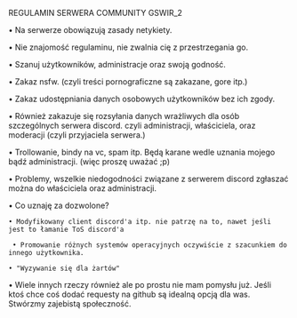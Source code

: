 REGULAMIN SERWERA COMMUNITY GSWIR_2

•	Na serwerze obowiązują zasady netykiety.

• Nie znajomość regulaminu, nie zwalnia cię z przestrzegania go.

•	Szanuj użytkowników, administracje oraz swoją godność.

•	Zakaz nsfw. (czyli treści pornograficzne są zakazane, gore itp.)

•	Zakaz udostępniania danych osobowych użytkowników bez ich zgody.

•	Również zakazuje się rozsyłania danych wrażliwych dla osób szczególnych serwera discord.
	czyli administracji, właściciela, oraz moderacji (czyli przyjaciela serwera.)

•	Trollowanie, bindy na vc, spam itp. Będą karane wedle uznania mojego bądź administracji. (więc proszę uważać ;p) 

• Problemy, wszelkie niedogodności związane z serwerem discord zgłaszać można do właściciela oraz administracji.

• Co uznaję za dozwolone?

 `• Modyfikowany client discord'a itp. nie patrzę na to, nawet jeśli jest to łamanie ToS discord'a`
 
 ` • Promowanie różnych systemów operacyjnych oczywiście z szacunkiem do innego użytkownika.`
 
 ` • "Wyzywanie się dla żartów" `
  
  • Wiele innych rzeczy również ale po prostu nie mam pomysłu już. Jeśli ktoś chce coś dodać requesty na github są idealną opcją dla was. Stwórzmy zajebistą społeczność.
